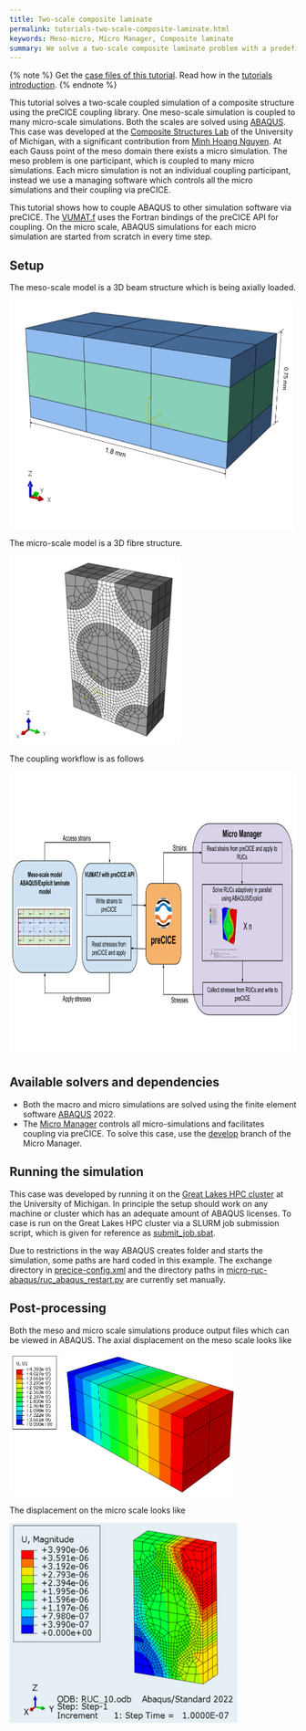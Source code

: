 ```yaml
---
title: Two-scale composite laminate
permalink: tutorials-two-scale-composite-laminate.html
keywords: Meso-micro, Micro Manager, Composite laminate
summary: We solve a two-scale composite laminate problem with a predefined micro structure. One macro simulation is coupled to several micro simulations using the Micro Manager.
---
```


{% note %}
Get the [case files of this tutorial](https://github.com/precice/tutorials/tree/master/two-scale-composite-laminate). Read how in the [tutorials introduction](https://www.precice.org/tutorials.html).
{% endnote %}

This tutorial solves a two-scale coupled simulation of a composite structure using the preCICE coupling library. One meso-scale simulation is coupled to many micro-scale simulations. Both the scales are solved using [ABAQUS](https://www.3ds.com/products-services/simulia/products/abaqus/). This case was developed at the [Composite Structures Lab](https://sites.google.com/umich.edu/um-csl) of the University of Michigan, with a significant contribution from [Minh Hoang Nguyen](https://github.com/mhoangnUM). At each Gauss point of the meso domain there exists a micro simulation. The meso problem is one participant, which is coupled to many micro simulations. Each micro simulation is not an individual coupling participant, instead we use a managing software which controls all the micro simulations and their coupling via preCICE.

This tutorial shows how to couple ABAQUS to other simulation software via preCICE. The [VUMAT.f](meso-laminate-abaqus/VUMAT.f) uses the Fortran bindings of the preCICE API for coupling. On the micro scale, ABAQUS simulations for each micro simulation are started from scratch in every time step.

## Setup

The meso-scale model is a 3D beam structure which is being axially loaded.

<img src="images/tutorials-two-scale-composite-laminate-meso-laminate.png" width="500" height="400">

The micro-scale model is a 3D fibre structure.

<img src="images/tutorials-two-scale-composite-laminate-ruc.png" width="300" height="330">

The coupling workflow is as follows

<img src="images/tutorials-two-scale-composite-laminate-coupling-workflow.png" width="900" height="500">

## Available solvers and dependencies

* Both the macro and micro simulations are solved using the finite element software [ABAQUS](https://www.3ds.com/products-services/simulia/products/abaqus/) 2022.
* The [Micro Manager](https://precice.org/tooling-micro-manager-installation.html) controls all micro-simulations and facilitates coupling via preCICE. To solve this case, use the [develop](https://github.com/precice/micro-manager/tree/develop) branch of the Micro Manager.

## Running the simulation

This case was developed by running it on the [Great Lakes HPC cluster](https://arc.umich.edu/greatlakes/) at the University of Michigan. In principle the setup should work on any machine or cluster which has an adequate amount of ABAQUS licenses. To case is run on the Great Lakes HPC cluster via a SLURM job submission script, which is given for reference as [submit_job.sbat](submit_job.sbat).

Due to restrictions in the way ABAQUS creates folder and starts the simulation, some paths are hard coded in this example. The exchange directory in [precice-config.xml](precice-config.xml) and the directory paths in [micro-ruc-abaqus/ruc_abaqus_restart.py](micro-ruc-abaqus/ruc_abaqus_restart.py) are currently set manually.

## Post-processing

Both the meso and micro scale simulations produce output files which can be viewed in ABAQUS. The axial displacement on the meso scale looks like

<img src="images/tutorials-two-scale-composite-laminate-meso-u1.png" width="400" height="250">

The displacement on the micro scale looks like

<img src="images/tutorials-two-scale-composite-laminate-micro-ruc-u1.png" width="400" height="350">
